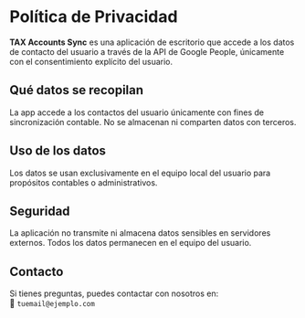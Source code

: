 # Política de Privacidad

**TAX Accounts Sync** es una aplicación de escritorio que accede a los datos de contacto del usuario a través de la API de Google People, únicamente con el consentimiento explícito del usuario.

## Qué datos se recopilan
La app accede a los contactos del usuario únicamente con fines de sincronización contable. No se almacenan ni comparten datos con terceros.

## Uso de los datos
Los datos se usan exclusivamente en el equipo local del usuario para propósitos contables o administrativos.

## Seguridad
La aplicación no transmite ni almacena datos sensibles en servidores externos. Todos los datos permanecen en el equipo del usuario.

## Contacto
Si tienes preguntas, puedes contactar con nosotros en:  
📧 `tuemail@ejemplo.com`
